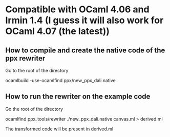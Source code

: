 # Compatible with OCaml 4.06 and Irmin 1.4 (I guess it will also work for OCaml 4.07 (the latest))

## How to compile and create the native code of the ppx rewriter 
Go to the root of the directory 

ocamlbuild -use-ocamlfind ppx/new_ppx_dali.native 

## How to run the rewriter on the example code
Go the root of the directory

ocamlfind ppx_tools/rewriter ./new_ppx_dali.native canvas.ml > derived.ml 

The transformed code will be present in derived.ml
